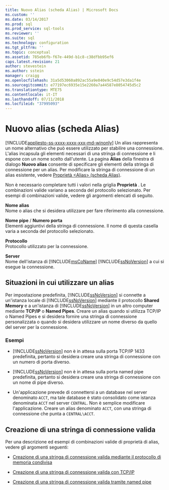 ```yaml
---
title: Nuovo Alias (scheda Alias) | Microsoft Docs
ms.custom: ''
ms.date: 03/14/2017
ms.prod: sql
ms.prod_service: sql-tools
ms.reviewer: ''
ms.suite: sql
ms.technology: configuration
ms.tgt_pltfrm: ''
ms.topic: conceptual
ms.assetid: 785eb6fb-f67e-449d-b1c8-c38dfbb95ef6
caps.latest.revision: 21
author: stevestein
ms.author: sstein
manager: craigg
ms.openlocfilehash: 31a5d53060a892ac55a9e040e9c54d57e3da1f4e
ms.sourcegitcommit: e77197ec6935e15e2260a7a44587e8054745d5c2
ms.translationtype: MTE75
ms.contentlocale: it-IT
ms.lasthandoff: 07/11/2018
ms.locfileid: "37995093"
---
```

# <a name="new-alias-alias-tab"></a>Nuovo alias (scheda Alias)
[!INCLUDE[appliesto-ss-xxxx-xxxx-xxx-md-winonly](../../includes/appliesto-ss-xxxx-xxxx-xxx-md-winonly.md)]
  Un alias rappresenta un nome alternativo che può essere utilizzato per stabilire una connessione. L'alias incapsula gli elementi necessari di una stringa di connessione e li espone con un nome scelto dall'utente. La pagina **Alias** della finestra di dialogo **Nuovo alias** consente di specificare gli elementi della stringa di connessione per un alias. Per modificare la stringa di connessione di un alias esistente, vedere [Proprietà &#60;Alias&#62; &#40;scheda Alias&#41;](../../tools/configuration-manager/alias-properties-alias-tab.md).  
  
 Non è necessario completare tutti i valori nella griglia **Proprietà** . Le combinazioni valide variano a seconda del protocollo selezionato. Per esempi di combinazioni valide, vedere gli argomenti elencati di seguito.  
  
 **Nome alias**  
 Nome o alias che si desidera utilizzare per fare riferimento alla connessione.  
  
 **Nome pipe** / **Numero porta**  
 Elementi aggiuntivi della stringa di connessione. Il nome di questa casella varia a seconda del protocollo selezionato.  
  
 **Protocollo**  
 Protocollo utilizzato per la connessione.  
  
 **Server**  
 Nome dell'istanza di [!INCLUDE[msCoName](../../includes/msconame-md.md)] [!INCLUDE[ssNoVersion](../../includes/ssnoversion-md.md)] a cui si esegue la connessione.  
  
## <a name="when-to-use-an-alias"></a>Situazioni in cui utilizzare un alias  
 Per impostazione predefinita, [!INCLUDE[ssNoVersion](../../includes/ssnoversion-md.md)] si connette a un'istanza locale di [!INCLUDE[ssNoVersion](../../includes/ssnoversion-md.md)] mediante il protocollo **Shared Memory** e a un'istanza di [!INCLUDE[ssNoVersion](../../includes/ssnoversion-md.md)] in un altro computer mediante **TCP/IP** o **Named Pipes**. Creare un alias quando si utilizza TCP/IP o Named Pipes e si desidera fornire una stringa di connessione personalizzata o quando si desidera utilizzare un nome diverso da quello del server per la connessione.  
  
### <a name="examples"></a>Esempi  
  
-   [!INCLUDE[ssNoVersion](../../includes/ssnoversion-md.md)] non è in attesa sulla porta TCP/IP 1433 predefinita, pertanto si desidera creare una stringa di connessione con un numero di porta diverso.  
  
-   [!INCLUDE[ssNoVersion](../../includes/ssnoversion-md.md)] non è in attesa sulla porta named pipe predefinita, pertanto si desidera creare una stringa di connessione con un nome di pipe diverso.  
  
-   Un'applicazione prevede di connettersi a un database nel server denominato `ACCT`, ma tale database è stato consolidato come istanza denominata `ACCT` nel server `CENTRAL`. Non è semplice modificare l'applicazione. Creare un alias denominato `ACCT`, con una stringa di connessione che punta a `CENTRAL\ACCT`.  
  
## <a name="creating-a-valid-connection-string"></a>Creazione di una stringa di connessione valida  
 Per una descrizione ed esempi di combinazioni valide di proprietà di alias, vedere gli argomenti seguenti:  
  
-   [Creazione di una stringa di connessione valida mediante il protocollo di memoria condivisa](../../tools/configuration-manager/creating-a-valid-connection-string-using-shared-memory-protocol.md)  
  
-   [Creazione di una stringa di connessione valida con TCP/IP](../../tools/configuration-manager/creating-a-valid-connection-string-using-tcp-ip.md)  
  
-   [Creazione di una stringa di connessione valida tramite named pipe](http://msdn.microsoft.com/library/90930ff2-143b-4651-8ae3-297103600e4f)  
  
  
